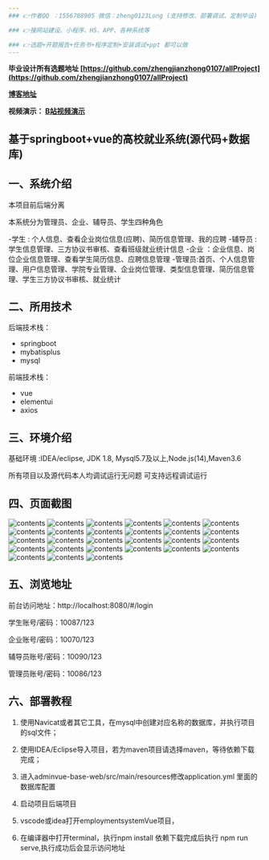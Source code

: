 ```yaml
---
### 👉作者QQ ：1556708905 微信：zheng0123Long (支持修改、部署调试、定制毕设)

### 👉接网站建设、小程序、H5、APP、各种系统等

### 👉选题+开题报告+任务书+程序定制+安装调试+ppt 都可以做
---
```


**毕业设计所有选题地址 [https://github.com/zhengjianzhong0107/allProject](https://github.com/zhengjianzhong0107/allProject)**

**[博客地址](https://blog.csdn.net/2303_76227485/article/details/131002787)**

**视频演示：
[B站视频演示](https://www.bilibili.com/video/BV1ZX4y1i7vZ/)**

 

## 基于springboot+vue的高校就业系统(源代码+数据库)

## 一、系统介绍

本项目前后端分离

本系统分为管理员、企业、辅导员、学生四种角色

-学生 : 个人信息、查看企业岗位信息(应聘)、简历信息管理、我的应聘
-辅导员 : 学生信息管理、三方协议书审核、查看班级就业统计信息
-企业 ：企业信息、岗位企业信息管理、查看学生简历信息、应聘信息管理
-管理员:首页、个人信息管理、用户信息管理、学院专业管理、企业岗位管理、类型信息管理、简历信息管理、学生三方协议书审核、就业统计

## 二、所用技术

后端技术栈：

- springboot
- mybatisplus
- mysql

前端技术栈：

- vue
- elementui
- axios

## 三、环境介绍

基础环境 :IDEA/eclipse, JDK 1.8, Mysql5.7及以上,Node.js(14),Maven3.6

所有项目以及源代码本人均调试运行无问题 可支持远程调试运行

## 四、页面截图

![contents](./picture/picture1.png)
![contents](./picture/picture2.png)
![contents](./picture/picture3.png)
![contents](./picture/picture4.png)
![contents](./picture/picture5.png)
![contents](./picture/picture6.png)
![contents](./picture/picture7.png)
![contents](./picture/picture8.png)
![contents](./picture/picture9.png)
![contents](./picture/picture10.png)
![contents](./picture/picture11.png)
![contents](./picture/picture12.png)
![contents](./picture/picture13.png)
![contents](./picture/picture14.png)
![contents](./picture/picture15.png)
![contents](./picture/picture16.png)
![contents](./picture/picture17.png)
![contents](./picture/picture18.png)
![contents](./picture/picture19.png)
![contents](./picture/picture20.png)
![contents](./picture/picture21.png)
![contents](./picture/picture22.png)
![contents](./picture/picture23.png)
![contents](./picture/picture24.png)
![contents](./picture/picture25.png)
![contents](./picture/picture26.png)
![contents](./picture/picture27.png)

## 五、浏览地址

前台访问地址：http://localhost:8080/#/login

学生账号/密码：10087/123

企业账号/密码：10070/123

辅导员账号/密码：10090/123

管理员账号/密码：10086/123

## 六、部署教程

1. 使用Navicat或者其它工具，在mysql中创建对应名称的数据库，并执行项目的sql文件；

2. 使用IDEA/Eclipse导入项目，若为maven项目请选择maven，等待依赖下载完成；

3. 进入adminvue-base-web/src/main/resources修改application.yml 里面的数据库配置

4. 启动项目后端项目

5. vscode或idea打开employmentsystemVue项目，

6. 在编译器中打开terminal，执行npm install 依赖下载完成后执行 npm run serve,执行成功后会显示访问地址

 
